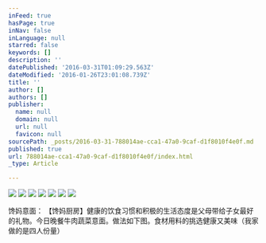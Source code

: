 ```yaml
---
inFeed: true
hasPage: true
inNav: false
inLanguage: null
starred: false
keywords: []
description: ''
datePublished: '2016-03-31T01:09:29.563Z'
dateModified: '2016-01-26T23:01:08.739Z'
title: ''
author: []
authors: []
publisher:
  name: null
  domain: null
  url: null
  favicon: null
sourcePath: _posts/2016-03-31-788014ae-cca1-47a0-9caf-d1f8010f4e0f.md
published: true
url: 788014ae-cca1-47a0-9caf-d1f8010f4e0f/index.html
_type: Article

---
```

![](https://the-grid-user-content.s3-us-west-2.amazonaws.com/1ff44e23-1596-42d4-aa28-90bcf9d37ff7.jpg)
![](https://the-grid-user-content.s3-us-west-2.amazonaws.com/fc673d2f-2b83-449c-8742-7554543720b3.jpg)
![](https://the-grid-user-content.s3-us-west-2.amazonaws.com/b92ff631-c411-4415-ab00-f5d7845ca4d0.jpg)
![](https://the-grid-user-content.s3-us-west-2.amazonaws.com/d4aae8af-3cba-454d-9d73-78d1eefe0e52.jpg)
![](https://the-grid-user-content.s3-us-west-2.amazonaws.com/fcf6fd82-c1cb-45d1-91df-7b61375f513b.jpg)
![](https://the-grid-user-content.s3-us-west-2.amazonaws.com/87015f01-cb8c-40f1-9b39-979420454ae3.jpg)
![](https://the-grid-user-content.s3-us-west-2.amazonaws.com/d262e8c0-5c66-4911-9ece-e9eadbd8a0d0.jpg)

馋妈意面： 【馋妈厨房】健康的饮食习惯和积极的生活态度是父母带给子女最好的礼物。今日晚餐牛肉蔬菜意面。做法如下图。食材用料的挑选健康又美味（我家做的是四人份量）